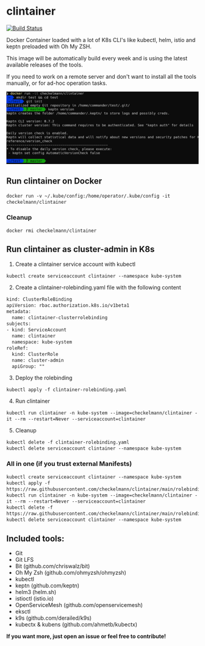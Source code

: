 # clintainer

[![Build Status](https://travis-ci.com/checkelmann/clintainer.svg?branch=main)](https://travis-ci.com/checkelmann/clintainer)

Docker Container loaded with a lot of K8s CLI's like kubectl, helm, istio and keptn preloaded with Oh My ZSH.

This image will be automatically build every week and is using the latest available releases of the tools.

If you need to work on a remote server and don't want to install all the tools manually, or for ad-hoc operation tasks.

![Screenshot](screenshot.png)

## Run clintainer on Docker

```
docker run -v ~/.kube/config:/home/operator/.kube/config -it checkelmann/clintainer
```
### Cleanup
```
docker rmi checkelmann/clintainer
```

## Run clintainer as cluster-admin in K8s

1. Create a clintainer service account with kubectl

```
kubectl create serviceaccount clintainer --namespace kube-system
```

2. Create a clintainer-rolebinding.yaml file with the following content

```
kind: ClusterRoleBinding
apiVersion: rbac.authorization.k8s.io/v1beta1
metadata:
  name: clintainer-clusterrolebinding
subjects:
- kind: ServiceAccount
  name: clintainer
  namespace: kube-system
roleRef:
  kind: ClusterRole
  name: cluster-admin
  apiGroup: ""
```

3. Deploy the rolebinding
```
kubectl apply -f clintainer-rolebinding.yaml
```

4. Run clintainer

```
kubectl run clintainer -n kube-system --image=checkelmann/clintainer -it --rm --restart=Never --serviceaccount=clintainer
```

5. Cleanup
```
kubectl delete -f clintainer-rolebinding.yaml
kubectl delete serviceaccount clintainer --namespace kube-system
```

### All in one (if you trust external Manifests)

```
kubectl create serviceaccount clintainer --namespace kube-system
kubectl apply -f https://raw.githubusercontent.com/checkelmann/clintainer/main/rolebinding.yaml
kubectl run clintainer -n kube-system --image=checkelmann/clintainer -it --rm --restart=Never --serviceaccount=clintainer
kubectl delete -f https://raw.githubusercontent.com/checkelmann/clintainer/main/rolebinding.yaml
kubectl delete serviceaccount clintainer --namespace kube-system
```

## Included tools:

- Git
- Git LFS
- Bit (github.com/chriswalz/bit)
- Oh My Zsh (github.com/ohmyzsh/ohmyzsh)
- kubectl 
- keptn (github.com/keptn)
- helm3 (helm.sh)
- istioctl (istio.io)
- OpenServiceMesh (github.com/openservicemesh)
- eksctl
- k9s (github.com/derailed/k9s)
- kubectx & kubens (github.com/ahmetb/kubectx)

__If you want more, just open an issue or feel free to contribute!__